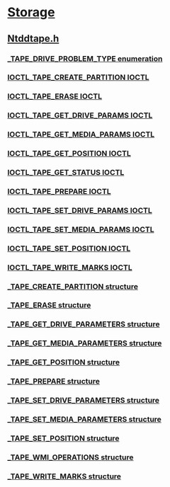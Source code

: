 # [Storage](../_storage/index.md)
## [Ntddtape.h](index.md)
### [_TAPE_DRIVE_PROBLEM_TYPE enumeration](../ntddtape/ne-ntddtape-_tape_drive_problem_type.md)
### [IOCTL_TAPE_CREATE_PARTITION IOCTL](../ntddtape/ni-ntddtape-ioctl_tape_create_partition.md)
### [IOCTL_TAPE_ERASE IOCTL](../ntddtape/ni-ntddtape-ioctl_tape_erase.md)
### [IOCTL_TAPE_GET_DRIVE_PARAMS IOCTL](../ntddtape/ni-ntddtape-ioctl_tape_get_drive_params.md)
### [IOCTL_TAPE_GET_MEDIA_PARAMS IOCTL](../ntddtape/ni-ntddtape-ioctl_tape_get_media_params.md)
### [IOCTL_TAPE_GET_POSITION IOCTL](../ntddtape/ni-ntddtape-ioctl_tape_get_position.md)
### [IOCTL_TAPE_GET_STATUS IOCTL](../ntddtape/ni-ntddtape-ioctl_tape_get_status.md)
### [IOCTL_TAPE_PREPARE IOCTL](../ntddtape/ni-ntddtape-ioctl_tape_prepare.md)
### [IOCTL_TAPE_SET_DRIVE_PARAMS IOCTL](../ntddtape/ni-ntddtape-ioctl_tape_set_drive_params.md)
### [IOCTL_TAPE_SET_MEDIA_PARAMS IOCTL](../ntddtape/ni-ntddtape-ioctl_tape_set_media_params.md)
### [IOCTL_TAPE_SET_POSITION IOCTL](../ntddtape/ni-ntddtape-ioctl_tape_set_position.md)
### [IOCTL_TAPE_WRITE_MARKS IOCTL](../ntddtape/ni-ntddtape-ioctl_tape_write_marks.md)
### [_TAPE_CREATE_PARTITION structure](../ntddtape/ns-ntddtape-_tape_create_partition.md)
### [_TAPE_ERASE structure](../ntddtape/ns-ntddtape-_tape_erase.md)
### [_TAPE_GET_DRIVE_PARAMETERS structure](../ntddtape/ns-ntddtape-_tape_get_drive_parameters.md)
### [_TAPE_GET_MEDIA_PARAMETERS structure](../ntddtape/ns-ntddtape-_tape_get_media_parameters.md)
### [_TAPE_GET_POSITION structure](../ntddtape/ns-ntddtape-_tape_get_position.md)
### [_TAPE_PREPARE structure](../ntddtape/ns-ntddtape-_tape_prepare.md)
### [_TAPE_SET_DRIVE_PARAMETERS structure](../ntddtape/ns-ntddtape-_tape_set_drive_parameters.md)
### [_TAPE_SET_MEDIA_PARAMETERS structure](../ntddtape/ns-ntddtape-_tape_set_media_parameters.md)
### [_TAPE_SET_POSITION structure](../ntddtape/ns-ntddtape-_tape_set_position.md)
### [_TAPE_WMI_OPERATIONS structure](../ntddtape/ns-ntddtape-_tape_wmi_operations.md)
### [_TAPE_WRITE_MARKS structure](../ntddtape/ns-ntddtape-_tape_write_marks.md)
